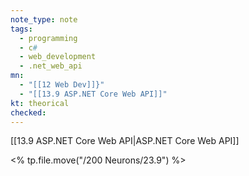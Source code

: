 ```yaml
---
note_type: note
tags:
  - programming
  - c#
  - web_development
  - .net_web_api
mn:
  - "[[12 Web Dev]]}"
  - "[[13.9 ASP.NET Core Web API]]"
kt: theorical
checked:
---
```

[[13.9 ASP.NET Core Web API|ASP.NET Core Web API]]

<% tp.file.move("/200 Neurons/23.9") %>

